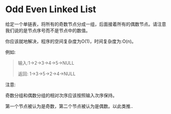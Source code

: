 # Odd Even Linked List

给定一个单链表，将所有的奇数节点分成一组，后面接着所有的偶数节点。请注意我们说的是节点序号而不是节点中的数值。

你应该就地解决，程序的空间复杂度为O(1)，时间复杂度为:O(n)。

例如:
> 输入:1->2->3->4->5->NULL
>
> 返回: 1->3->5->2->4->NULL

注意:

奇数分组和偶数分组的相对次序应该按照输入次序保持。

第一个节点被认为是奇数，第二个节点被认为是偶数。以此类推..
